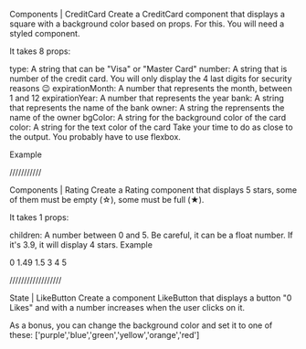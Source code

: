 Components | CreditCard
Create a CreditCard component that displays a square with a background color based on props. For this. You will need a styled component.

It takes 8 props:

type: A string that can be "Visa" or "Master Card"
number: A string that is number of the credit card. You will only display the 4 last digits for security reasons 😉
expirationMonth: A number that represents the month, between 1 and 12
expirationYear: A number that represents the year
bank: A string that represents the name of the bank
owner: A string the reprensents the name of the owner
bgColor: A string for the background color of the card
color: A string for the text color of the card
Take your time to do as close to the output. You probably have to use flexbox.

Example

<CreditCard 
  type="Visa"
  number="0123456789018845"
  expirationMonth={3}
  expirationYear={2021}
  bank="BNP"
  owner="Maxence Bouret"
  bgColor="#11aa99"
  color="white" />
<CreditCard 
  type="Master Card"
  number="0123456789010995"
  expirationMonth={3}
  expirationYear={2021}
  bank="N26"
  owner="Maxence Bouret"
  bgColor="#eeeeee"
  color="#222222" />
<CreditCard 
  type="Visa"
  number="0123456789016984"
  expirationMonth={12}
  expirationYear={2019}
  bank="Name of the Bank"
  owner="Firstname Lastname"
  bgColor="#ddbb55"
  color="white" />

  ///////////

  Components | Rating
Create a Rating component that displays 5 stars, some of them must be empty (☆), some must be full (★).

It takes 1 props:

children: A number between 0 and 5. Be careful, it can be a float number. If it's 3.9, it will display 4 stars.
Example

<Rating>0</Rating>
<Rating>1.49</Rating>
<Rating>1.5</Rating>
<Rating>3</Rating>
<Rating>4</Rating>
<Rating>5</Rating>


//////////////////


State | LikeButton
Create a component LikeButton that displays a button "0 Likes" and with a number increases when the user clicks on it.

As a bonus, you can change the background color and set it to one of these: ['purple','blue','green','yellow','orange','red']
